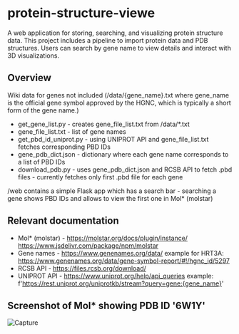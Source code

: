 # protein-structure-viewe
A web application for storing, searching, and visualizing protein structure data. This project includes a pipeline to import protein data and PDB structures. Users can search by gene name to view details and interact with 3D visualizations.


## Overview

Wiki data for genes not included (/data/{gene_name}.txt where gene_name is the official gene symbol approved by the HGNC, which is typically a short form of the gene name.)

* get_gene_list.py - creates gene_file_list.txt from /data/*.txt 
* gene_file_list.txt - list of gene names
* get_pbd_id_uniprot.py - using UNIPROT API and gene_file_list.txt fetches corresponding PBD IDs 
* gene_pdb_dict.json - dictionary where each gene name corresponds to a list of PBD IDs
* download_pdb.py - uses gene_pdb_dict.json and RCSB API to fetch .pbd files  - currently fetches only first .pbd file for each gene


/web contains a simple Flask app which has a search bar - searching a gene shows PBD IDs and allows to view the first one in Mol* (molstar)

## Relevant documentation

* Mol* (molstar) - https://molstar.org/docs/plugin/instance/
                  https://www.jsdelivr.com/package/npm/molstar
* Gene names - https://www.genenames.org/data/ 
    example for HRT3A: https://www.genenames.org/data/gene-symbol-report/#!/hgnc_id/5297
* RCSB API - https://files.rcsb.org/download/
* UNIPROT API - https://www.uniprot.org/help/api_queries
    example:  f'https://rest.uniprot.org/uniprotkb/stream?query=gene:{gene_name}'

## Screenshot of Mol* showing PDB ID '6W1Y'
![Capture](https://github.com/user-attachments/assets/d4b00d6e-9086-4dd1-ae77-368f5438330f)
